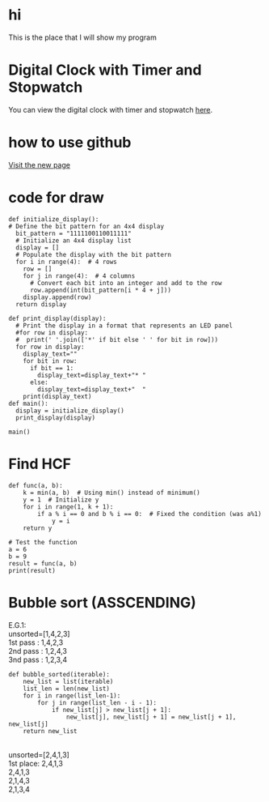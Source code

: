 # hi
This is the place that I will show my program 

# Digital Clock with Timer and Stopwatch
You can view the digital clock with timer and stopwatch [here](https://github.com/hugow0528/w_progland/blob/main/index%20(1).html).

# how to use github 
<a href="how to use github .md">Visit the new page</a>
# code for draw
```
def initialize_display():
# Define the bit pattern for an 4x4 display
  bit_pattern = "1111100110011111"
  # Initialize an 4x4 display list
  display = []
  # Populate the display with the bit pattern
  for i in range(4):  # 4 rows
    row = []
    for j in range(4):  # 4 columns
      # Convert each bit into an integer and add to the row
      row.append(int(bit_pattern[i * 4 + j]))
    display.append(row)
  return display

def print_display(display):
  # Print the display in a format that represents an LED panel
  #for row in display:
  #  print(' '.join(['*' if bit else ' ' for bit in row]))
  for row in display:
    display_text=""
    for bit in row:
      if bit == 1:
        display_text=display_text+"* "
      else:
        display_text=display_text+"  "
    print(display_text)
def main():
  display = initialize_display()
  print_display(display)

main()
```

# Find HCF
```
def func(a, b):
    k = min(a, b)  # Using min() instead of minimum()
    y = 1  # Initialize y
    for i in range(1, k + 1):
        if a % i == 0 and b % i == 0:  # Fixed the condition (was a%1)
            y = i
    return y

# Test the function
a = 6
b = 9
result = func(a, b)
print(result)
```

# Bubble sort (ASSCENDING)
E.G.1:<BR>unsorted=[1,4,2,3] <BR>
1st pass : 1,4,2,3 <BR>
2nd pass : 1,2,4,3 <BR>
3nd pass : 1,2,3,4 <BR>

```
def bubble_sorted(iterable):
    new_list = list(iterable)
    list_len = len(new_list)
    for i in range(list_len-1):
        for j in range(list_len - i - 1):
            if new_list[j] > new_list[j + 1]:
                new_list[j], new_list[j + 1] = new_list[j + 1], new_list[j]
    return new_list

```
<BR>
unsorted=[2,4,1,3]<br>
1st place: 2,4,1,3<br>
2,4,1,3<br>
2,1,4,3<br>
2,1,3,4<br>
